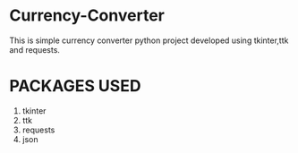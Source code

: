 # Currency-Converter
This is simple currency converter python project developed using tkinter,ttk and requests.


# PACKAGES USED 
1) tkinter
2) ttk
3) requests
4) json
